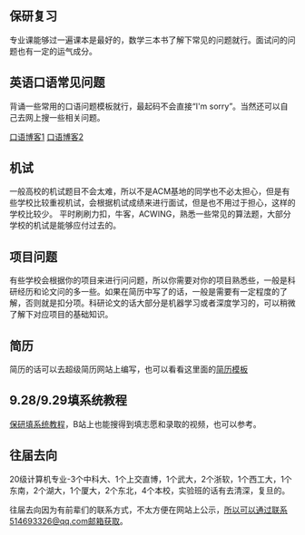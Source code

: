 ## 保研复习
专业课能够过一遍课本是最好的，数学三本书了解下常见的问题就行。面试问的问题也有一定的运气成分。

## 英语口语常见问题

背诵一些常用的口语问题模板就行，最起码不会直接“I'm sorry”。当然还可以自己去网上搜一些相关问题。

[口语博客1](https://blog.csdn.net/AAGHJJSJBJSHJ/article/details/118725242?ops_request_misc=%257B%2522request%255Fid%2522%253A%2522165198606016782184619757%2522%252C%2522scm%2522%253A%252220140713.130102334.pc%255Fall.%2522%257D&request_id=165198606016782184619757)
[口语博客2](https://blog.csdn.net/qq_40178343/article/details/106166483?ops_request_misc=%257B%2522request%255Fid%2522%253A%2522165198606016782184619757%2522%252C%2522scm%2522%253A%252220140713.130102334.pc%255Fall.%2522%257D&request_id=165198606016782184619757)

## 机试

一般高校的机试题目不会太难，所以不是ACM基地的同学也不必太担心，但是有些学校比较重视机试，会根据机试成绩来进行面试，但是也不用过于担心，这样的学校比较少。
平时刷刷力扣，牛客，ACWING，熟悉一些常见的算法题，大部分学校的机试是能够应付过去的。

## 项目问题
有些学校会根据你的项目来进行问问题，所以你需要对你的项目熟悉些，一般是科研经历和论文问的多一些。如果在简历中写了的话，一般是需要有一定程度的了解，否则就是扣分项。科研论文的话大部分是机器学习或者深度学习的，可以稍微了解下对应项目的基础知识。

## 简历
简历的话可以去超级简历网站上编写，也可以看看这里面的[简历模板](https://www.123pan.com/s/ryDAjv-Eb61H.html)

## 9.28/9.29填系统教程
[保研填系统教程](https://www.123pan.com/s/ryDAjv-Eb61H.html)，B站上也能搜得到填志愿和录取的视频，也可以参考。

## 往届去向

20级计算机专业-3个中科大、1个上交直博，1个武大，2个浙软，1个西工大，1个东南，2个湖大，1个厦大，2个东北，4个本校，实验班的话有去清深，复旦的。

往届去向因为有前辈们的联系方式，不太方便在网站上公示，所以可以通过联系514693326@qq.com邮箱获取。
